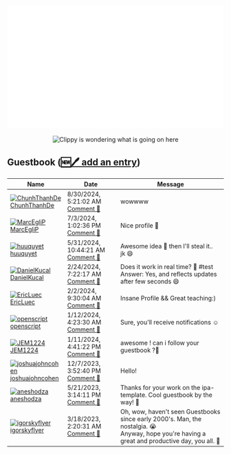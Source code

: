 ![My metrics](github-metrics.svg)

<p align="center">
  <img src="clippy.gif" alt="Clippy is wondering what is going on here" />
</p>

## Guestbook ([🆕🖊️ add an entry](https://github.com/openscript/openscript/issues/1#issuecomment-new))
<!-- Guestbook -->
| Name | Date | Message |
|---|---|---|
|[<img src="https://avatars.githubusercontent.com/u/98199185?s=48&u=174b59f190c6673c5d4dd4e0eaf9004d337b31fe&v=4" alt="ChunhThanhDe" width="48" /><br />ChunhThanhDe](https://github.com/ChunhThanhDe)|8/30/2024, 5:21:02 AM<br />[Comment 🔗](https://github.com/openscript/openscript/issues/1#issuecomment-2320088620)|wowwww|
|[<img src="https://avatars.githubusercontent.com/u/88040929?s=48&u=4c9ca0963c3d8e27b88845d057c12d7a7543ffd8&v=4" alt="MarcEgliP" width="48" /><br />MarcEgliP](https://github.com/MarcEgliP)|7/3/2024, 1:02:36 PM<br />[Comment 🔗](https://github.com/openscript/openscript/issues/1#issuecomment-2206028090)|Nice profile 🚀|
|[<img src="https://avatars.githubusercontent.com/u/35992057?s=48&u=0127beb8fbdedd25bacaf682efc6aadb045ed93b&v=4" alt="huuquyet" width="48" /><br />huuquyet](https://github.com/huuquyet)|5/31/2024, 10:44:21 AM<br />[Comment 🔗](https://github.com/openscript/openscript/issues/1#issuecomment-2141750252)|Awesome idea 🥳 then I'll steal it..<br />jk 😄|
|[<img src="https://avatars.githubusercontent.com/u/8938562?s=48&u=eabc71a6c8325b496245a2b9850e088e5ac0d411&v=4" alt="DanielKucal" width="48" /><br />DanielKucal](https://github.com/DanielKucal)|2/24/2024, 7:22:17 AM<br />[Comment 🔗](https://github.com/openscript/openscript/issues/1#issuecomment-1962283576)|Does it work in real time? 🤔 #test<br />Answer: Yes, and reflects updates after few seconds 😄|
|[<img src="https://avatars.githubusercontent.com/u/140081980?s=48&u=b1dd073f4b69096c8a7bd3a2e7fbbbfab2f2ba92&v=4" alt="EricLuec" width="48" /><br />EricLuec](https://github.com/EricLuec)|2/2/2024, 9:30:04 AM<br />[Comment 🔗](https://github.com/openscript/openscript/issues/1#issuecomment-1923409885)|Insane Profile && Great teaching:)|
|[<img src="https://avatars.githubusercontent.com/u/1105080?s=48&u=dde8ee2b184b25db43723f54823a3484ffe806a7&v=4" alt="openscript" width="48" /><br />openscript](https://github.com/openscript)|1/12/2024, 4:23:30 AM<br />[Comment 🔗](https://github.com/openscript/openscript/issues/1#issuecomment-1888411867)|Sure, you'll receive notifications ☺️|
|[<img src="https://avatars.githubusercontent.com/u/101504594?s=48&v=4" alt="JEM1224" width="48" /><br />JEM1224](https://github.com/JEM1224)|1/11/2024, 4:41:22 PM<br />[Comment 🔗](https://github.com/openscript/openscript/issues/1#issuecomment-1887551082)|awesome ! can i follow your guestbook ?🧐|
|[<img src="https://avatars.githubusercontent.com/u/65085812?s=48&v=4" alt="joshuajohncohen" width="48" /><br />joshuajohncohen](https://github.com/joshuajohncohen)|12/7/2023, 3:52:40 PM<br />[Comment 🔗](https://github.com/openscript/openscript/issues/1#issuecomment-1841619487)|Hello!|
|[<img src="https://avatars.githubusercontent.com/u/75726773?s=48&u=dd575437c43a17ca22e1b3f8081e0899d20d83c1&v=4" alt="aneshodza" width="48" /><br />aneshodza](https://github.com/aneshodza)|5/21/2023, 3:14:11 PM<br />[Comment 🔗](https://github.com/openscript/openscript/issues/1#issuecomment-1556204352)|Thanks for your work on the ipa-template. Cool guestbook by the way! 👋|
|[<img src="https://avatars.githubusercontent.com/u/20957750?s=48&u=0d3d6f7e9bd2397877eae54c8c1085b43e90ed65&v=4" alt="igorskyflyer" width="48" /><br />igorskyflyer](https://github.com/igorskyflyer)|3/18/2023, 2:20:31 AM<br />[Comment 🔗](https://github.com/openscript/openscript/issues/1#issuecomment-1474610548)|Oh, wow, haven't seen Guestbooks since early 2000's. Man, the nostalgia. 😭<br />Anyway, hope you're having a great and productive day, you all. 🤗|
<!-- /Guestbook -->
